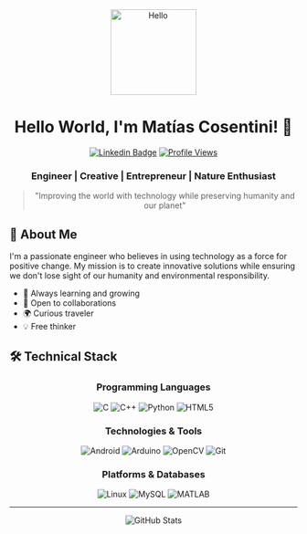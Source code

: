 <div align="center">
  <img src="https://media.giphy.com/media/26tn33aiTi1jkl6H6/giphy.gif" alt="Hello" width="150"/>
  
  # Hello World, I'm Matías Cosentini! 👋
  
  [![Linkedin Badge](https://img.shields.io/badge/-Matías_Cosentini-blue?style=flat-square&logo=Linkedin&logoColor=white&link=https://linkedin.com/in/humbertomatiascosentini)](https://linkedin.com/in/humbertomatiascosentini)
  [![Profile Views](https://komarev.com/ghpvc/?username=hmcosentini&label=Profile%20views&color=0e75b6&style=flat-square)](https://github.com/hmcosentini)

  ### Engineer | Creative | Entrepreneur | Nature Enthusiast

  > "Improving the world with technology while preserving humanity and our planet"
</div>

## 🚀 About Me

I'm a passionate engineer who believes in using technology as a force for positive change. My mission is to create innovative solutions while ensuring we don't lose sight of our humanity and environmental responsibility.

- 🌱 Always learning and growing
- 🤝 Open to collaborations
- 🌍 Curious traveler
- 💡 Free thinker

## 🛠️ Technical Stack

<div align="center">

### Programming Languages
![C](https://img.shields.io/badge/-C-A8B9CC?style=flat-square&logo=c&logoColor=white)
![C++](https://img.shields.io/badge/-C++-00599C?style=flat-square&logo=cplusplus&logoColor=white)
![Python](https://img.shields.io/badge/-Python-3776AB?style=flat-square&logo=python&logoColor=white)
![HTML5](https://img.shields.io/badge/-HTML5-E34F26?style=flat-square&logo=html5&logoColor=white)

### Technologies & Tools
![Android](https://img.shields.io/badge/-Android-3DDC84?style=flat-square&logo=android&logoColor=white)
![Arduino](https://img.shields.io/badge/-Arduino-00979D?style=flat-square&logo=arduino&logoColor=white)
![OpenCV](https://img.shields.io/badge/-OpenCV-5C3EE8?style=flat-square&logo=opencv&logoColor=white)
![Git](https://img.shields.io/badge/-Git-F05032?style=flat-square&logo=git&logoColor=white)

### Platforms & Databases
![Linux](https://img.shields.io/badge/-Linux-FCC624?style=flat-square&logo=linux&logoColor=black)
![MySQL](https://img.shields.io/badge/-MySQL-4479A1?style=flat-square&logo=mysql&logoColor=white)
![MATLAB](https://img.shields.io/badge/-MATLAB-0076A8?style=flat-square&logo=mathworks&logoColor=white)

</div>

---

<div align="center">
  <img src="https://github-readme-stats.vercel.app/api?username=hmcosentini&show_icons=true&theme=radical" alt="GitHub Stats" />
</div>
